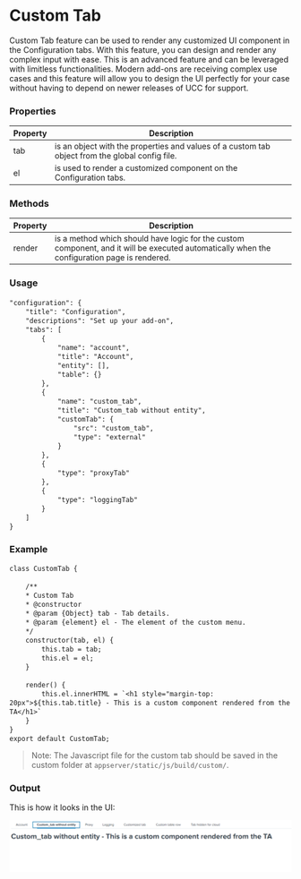 # Custom Tab

Custom Tab feature can be used to render any customized UI component in the Configuration tabs. With this feature, you can design and render any complex input with ease. This is an advanced feature and can be leveraged with limitless functionalities. Modern add-ons are receiving complex use cases and this feature will allow you to design the UI perfectly for your case without having to depend on newer releases of UCC for support.

### Properties

| Property | Description                                                                                        |
| -------- | -------------------------------------------------------------------------------------------------- |
| tab      | is an object with the properties and values of a custom tab object from the global config file. |
| el       | is used to render a customized component on the Configuration tabs. |

### Methods

| Property | Description                                                              |
| -------- | ------------------------------------------------------------------------ |
| render   | is a method which should have logic for the custom component, and it will be executed automatically when the configuration page is rendered. |

### Usage

```
"configuration": {
    "title": "Configuration",
    "descriptions": "Set up your add-on",
    "tabs": [
        {
            "name": "account",
            "title": "Account",
            "entity": [],
            "table": {}
        },
        {
            "name": "custom_tab",
            "title": "Custom_tab without entity",
            "customTab": {
                "src": "custom_tab",
                "type": "external"
            }
        },
        {
            "type": "proxyTab"
        },
        {
            "type": "loggingTab"
        }
    ]
}
```

### Example

```
class CustomTab {

    /**
    * Custom Tab
    * @constructor
    * @param {Object} tab - Tab details.
    * @param {element} el - The element of the custom menu.
    */
    constructor(tab, el) {
        this.tab = tab;
        this.el = el;
    }

    render() {
        this.el.innerHTML = `<h1 style="margin-top: 20px">${this.tab.title} - This is a custom component rendered from the TA</h1>`
    }
}
export default CustomTab;
```

> Note: The Javascript file for the custom tab should be saved in the custom folder at `appserver/static/js/build/custom/`.

### Output

This is how it looks in the UI:

![image](../images/custom_ui_extensions/Custom_tab_output.png)
